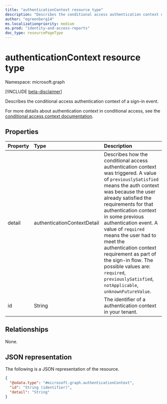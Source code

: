 ```yaml
---
title: "authenticationContext resource type"
description: "Describes the conditional access authentication context of a sign-in event."
author: "egreenberg14"
ms.localizationpriority: medium
ms.prod: "identity-and-access-reports"
doc_type: resourcePageType
---
```


# authenticationContext resource type

Namespace: microsoft.graph

[!INCLUDE [beta-disclaimer](../../includes/beta-disclaimer.md)]

Describes the conditional access authentication context of a sign-in event. 

For more details about authentication context in conditional access, see the [conditional access context documentation](/azure/active-directory/conditional-access/concept-conditional-access-cloud-apps#authentication-context-preview). 

## Properties
|Property|Type|Description|
|:---|:---|:---|
|detail|authenticationContextDetail|Describes how the conditional access authentication context was triggered. A value of `previouslySatisfied` means the auth context was because the user already satisfied the requirements for that authentication context in some previous authentication event. A value of `required` means the user had to meet the authentication context requirement as part of the sign-in flow. The possible values are: `required`, `previouslySatisfied`, `notApplicable`, `unknownFutureValue`.|
|id|String|The identifier of a authentication context in your tenant.|

## Relationships
None.

## JSON representation
The following is a JSON representation of the resource.
<!-- {
  "blockType": "resource",
  "@odata.type": "microsoft.graph.authenticationContext"
}
-->
``` json
{
  "@odata.type": "#microsoft.graph.authenticationContext",
  "id": "String (identifier)",
  "detail": "String"
}
```

